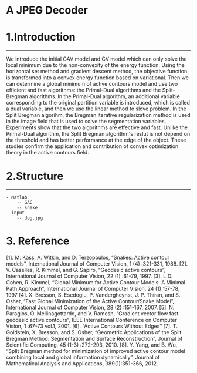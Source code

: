 A JPEG Decoder
===================

# 1.Introduction
----------------

We introduce the initial GAV model and CV model which can only solve the local minimum due to the non-convexity of the energy function. Using the horizontal set method and gradient descent method, the objective function is transformed into a convex energy function based on variational. Then we can determine a global minimum of active contours model and use two efficient and fast algorithms: the Primal-Dual algorithms and the Split-Bregman algorithms. In the Primal-Dual algorithm, an additional variable corresponding to the original partition variable is introduced, which is called a dual variable, and then we use the linear method to slove problem. In the Split Bregman algorihm, the Bregman iterative regularization method is used in the image field that is used to solve the segmentation variables. Experiments show that the two algorithms are effective and fast. Unlike the Primal-Dual algorithm, the Split Bregman algorithm's reslut is not depend on the threshold and has better performance at the edge of the object. These studies confirm the application and contribution of convex optimization theory in the active contours field.


# 2.Structure
---------------
	- Matlab
		-- GAC
		-- snake
	- input 
		-- dog.jpg


# 3. Reference
[1].	M. Kass, A. Witkin, and D. Terzopoulos, “Snakes: Active contour models”, International Journal of Computer Vision, 1 (4) :321-331, 1988.
[2].	V. Caselles, R. Kimmel, and G. Sapiro, “Geodesic active contours”, International Journal of Computer Vision, 22 (1) :61-79, 1997.
[3].	 L.D. Cohen, R. Kimmel, “Global Minimum for Active Contour Models: A Minimal Path Approach”, International Journal of Computer Vision, 24 (1) :57-78, 1997
[4].	X. Bresson, S. Esedoglu, P. Vandergheynst, J. P. Thiran, and S. Osher, “Fast Global Minimization of the Active Contour/Snake Model”, International Journal of Computer Vision, 28 (2) :151-167, 2007.
[5].	N. Paragios, O. Mellinagottardo, and V. Ramesh, “Gradient vector flow fast geodesic active contours”, IEEE International Conference on Computer Vision, 1 :67-73 vol.1, 2001.
[6].	“Active Contours Without Edges”
[7].	T. Goldstein, X. Bresson, and S. Osher, “Geometric Applications of the Split Bregman Method: Segmentation and Surface Reconstruction”, Journal of Scientific Computing, 45 (1-3) :272-293, 2010.
[8].	Y. Yang, and B. Wu, “Split Bregman method for minimization of improved active contour model combining local and global information dynamically”, Journal of Mathematical Analysis and Applications, 389(1):351-366, 2012.


